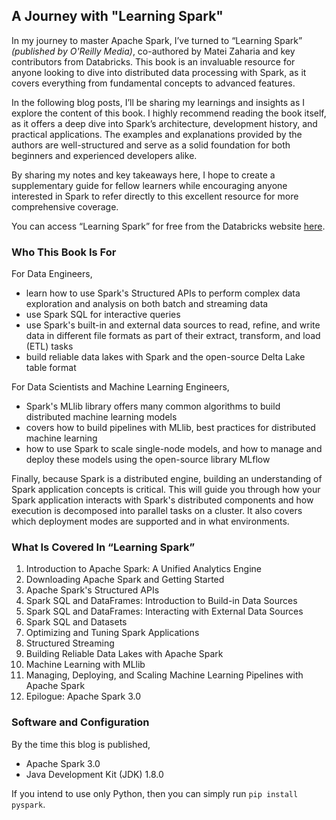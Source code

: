 ## A Journey with "Learning Spark"

In my journey to master Apache Spark, I’ve turned to “Learning Spark” *(published by O'Reilly Media)*, co-authored by Matei Zaharia and key contributors from Databricks. This book is an invaluable resource for anyone looking to dive into distributed data processing with Spark, as it covers everything from fundamental concepts to advanced features.

In the following blog posts, I’ll be sharing my learnings and insights as I explore the content of this book. I highly recommend reading the book itself, as it offers a deep dive into Spark’s architecture, development history, and practical applications. The examples and explanations provided by the authors are well-structured and serve as a solid foundation for both beginners and experienced developers alike.

By sharing my notes and key takeaways here, I hope to create a supplementary guide for fellow learners while encouraging anyone interested in Spark to refer directly to this excellent resource for more comprehensive coverage.

You can access “Learning Spark” for free from the Databricks website [here](https://pages.databricks.com/rs/094-YMS-629/images/LearningSpark2.0.pdf "Learning Spark book").

### Who This Book Is For

For Data Engineers,
- learn how to use Spark's Structured APIs to perform complex data exploration and analysis on both batch and streaming data
- use Spark SQL for interactive queries
- use Spark's built-in and external data sources to read, refine, and write data in different file formats as part of their extract, transform, and load (ETL) tasks
- build reliable data lakes with Spark and the open-source Delta Lake table format

For Data Scientists and Machine Learning Engineers, 
- Spark's MLlib library offers many common algorithms to build distributed machine learning models
- covers how to build pipelines with MLlib, best practices for distributed machine learning
- how to use Spark to scale single-node models, and how to manage and deploy these models using the open-source library MLflow

Finally, because Spark is a distributed engine, building an understanding of Spark application concepts is critical. This will guide you through how your Spark application interacts with Spark's distributed components and how execution is decomposed into parallel tasks on a cluster. It also covers which deployment modes are supported and in what environments. 


### What Is Covered In “Learning Spark”

1. Introduction to Apache Spark: A Unified Analytics Engine  
2. Downloading Apache Spark and Getting Started
3. Apache Spark's Structured APIs
4. Spark SQL and DataFrames: Introduction to Build-in Data Sources
5. Spark SQL and DataFrames: Interacting with External Data Sources
6. Spark SQL and Datasets
7. Optimizing and Tuning Spark Applications
8. Structured Streaming
9. Building Reliable Data Lakes with Apache Spark
10. Machine Learning with MLlib
11. Managing, Deploying, and Scaling Machine Learning Pipelines with Apache Spark
12. Epilogue: Apache Spark 3.0

### Software and Configuration

By the time this blog is published,
- Apache Spark 3.0
- Java Development Kit (JDK) 1.8.0

If you intend to use only Python, then you can simply run `pip install pyspark`.

